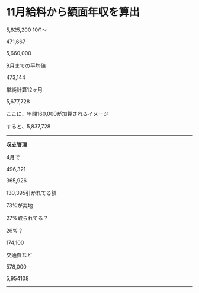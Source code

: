 # 11月給料から額面年収を算出

5,825,200
10/1〜

  

471,667

5,660,000

  

9月までの平均値

473,144

単純計算12ヶ月

5,677,728

ここに、年間160,000が加算されるイメージ

すると、5,837,728

---

**収支管理**

4月で

496,321

365,926

130,395引かれてる額

  

73%が実地

27%取られてる？

26%？

  

  

  

174,100

交通費など

  

578,000

  

5,954108

---
